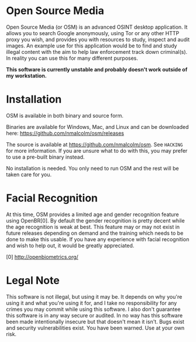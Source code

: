 Open Source Media
=======

Open Source Media (or OSM) is an advanced OSINT desktop application. It allows you to search Google anonymously, using Tor or any other HTTP proxy you wish, and provides you with resources to study, inspect and audit images. An example use for this application would be to find and study illegal content with the aim to help law enforcement track down criminal(s). In reality you can use this for many different purposes.

**This software is currently unstable and probably doesn't work outside of my workstation.**

Installation
=======

OSM is available in both binary and source form.

Binaries are available for Windows, Mac, and Linux and can be downloaded here: https://github.com/nmalcolm/osm/releases

The source is available at https://github.com/nmalcolm/osm. See `HACKING` for more information. If you are unsure what to do with this, you may prefer to use a pre-built binary instead.

No installation is needed. You only need to run OSM and the rest will be taken care for you.

Facial Recognition
=======

At this time, OSM provides a limited age and gender recognition feature using OpenBR[0]. By default the gender recognition is pretty decent while the age recognition is weak at best. This feature may or may not exist in future releases depending on demand and the training which needs to be done to make this usable. If you have any experience with facial recognition and wish to help out, it would be greatly appreciated.

[0] http://openbiometrics.org/

Legal Note
=======

This software is not illegal, but using it may be. It depends on why you're using it and what you're using it for, and I take no responsibility for any crimes you may commit while using this software. I also don't guarantee this software is in any way secure or audited. In no way has this software been made intentionally insecure but that doesn't mean it isn't. Bugs exist and security vulnerabilities exist. You have been warned. Use at your own risk.
